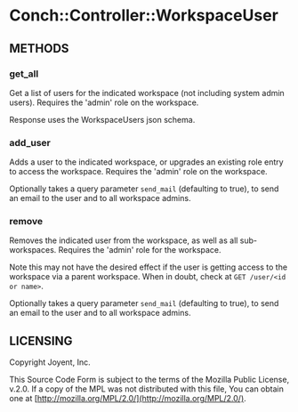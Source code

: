 # Conch::Controller::WorkspaceUser

## METHODS

### get\_all

Get a list of users for the indicated workspace (not including system admin users).
Requires the 'admin' role on the workspace.

Response uses the WorkspaceUsers json schema.

### add\_user

Adds a user to the indicated workspace, or upgrades an existing role entry to access the
workspace.
Requires the 'admin' role on the workspace.

Optionally takes a query parameter `send_mail` (defaulting to true), to send an email
to the user and to all workspace admins.

### remove

Removes the indicated user from the workspace, as well as all sub-workspaces.
Requires the 'admin' role for the workspace.

Note this may not have the desired effect if the user is getting access to the workspace via
a parent workspace. When in doubt, check at `GET /user/<id or name>`.

Optionally takes a query parameter `send_mail` (defaulting to true), to send an email
to the user and to all workspace admins.

## LICENSING

Copyright Joyent, Inc.

This Source Code Form is subject to the terms of the Mozilla Public License,
v.2.0. If a copy of the MPL was not distributed with this file, You can obtain
one at [http://mozilla.org/MPL/2.0/](http://mozilla.org/MPL/2.0/).
